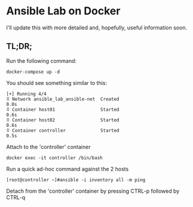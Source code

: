 # Ansible Lab on Docker

I'll update this with more detailed and, hopefully, useful information soon.

## TL;DR;

Run the following command:

    docker-compose up -d

You should see something similar to this:

    [+] Running 4/4
    ⠿ Network ansible_lab_ansible-net  Created                                                 0.0s
    ⠿ Container host01                 Started                                                 0.6s
    ⠿ Container host02                 Started                                                 0.6s
    ⠿ Container controller             Started                                                 0.5s

Attach to the 'controller' container

    docker exec -it controller /bin/bash

Run a quick ad-hoc command against the 2 hosts

    [root@controller ~]#ansible -i inventory all -m ping

Detach from the 'controller' container by pressing CTRL-p followed by CTRL-q